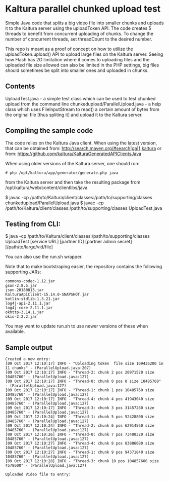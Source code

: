 # Kaltura parallel chunked upload test
Simple Java code that splits a big video file into smaller chunks and uploads it to the Kaltura server using the uploadToken API.
The code creates 5 threads to benefit from concurrent uploading of chunks. To change the number of concurrent threads, set threadCount to the desired number.

This repo is meant as a proof of concept on how to utilize the uploadToken.upload() API to upload large files on the Kaltura server.
Seeing how Flash has 2G limitation where it comes to uploading files and the uploaded file size allowed can also be limited in the PHP settings, big files should sometimes be split into smaller ones and uploaded in chunks.


## Contents
UploadTest.java - a simple test class which can be used to test chunked upload from the command line
chunkedupload/ParallelUpload.java - a help class which uses FileInputStream to read() a certain amount of bytes from the original file [thus spliting it] and upload it to the Kaltura server.


## Compiling the sample code
The code relies on the Kaltura Java client. When using the latest version, that can be obtained from:
http://search.maven.org/#search|ga|1|kaltura
or from:
https://github.com/kaltura/KalturaGeneratedAPIClientsJava

When using older versions of the Kaltura server, one should run:
```
# php /opt/kaltura/app/generator/generate.php java
```

from the Kaltura server and then take the resulting package from /opt/kaltura/web/content/clientlibs/java

$ javac -cp /path/to/Kaltura/client/classes:/path/to/supporting/classes chunkedupload/ParallelUpload.java
$ javac -cp /path/to/Kaltura/client/classes:/path/to/supporting/classes UploadTest.java

## Testing from CLI:
$ java -cp /path/to/Kaltura/client/classes:/path/to/supporting/classes UploadTest [service URL] [partner ID] [partner admin secret] [/path/to/large/vid/file]

You can also use the run.sh wrapper.

Note that to make bootstraping easier, the repository contains the following supporting JARs:
```
commons-codec-1.12.jar
gson-2.8.5.jar
json-20180813.jar
KalturaApiClient-15.14.0-SNAPSHOT.jar
kotlin-stdlib-1.3.21.jar
log4j-api-2.11.1.jar
log4j-core-2.11.1.jar
okhttp-3.14.1.jar
okio-2.2.2.jar
```
You may want to update run.sh to use newer versions of these when available.


## Sample output
```
Created a new entry: 
[09 Oct 2017 12:10:17] INFO - "Uploading token  file size 109436200 in 11 chunks" - (ParallelUpload.java:207) 
[09 Oct 2017 12:10:17] INFO - "Thread-2: chunk 2 pos 20971520 size 10485760" - (ParallelUpload.java:127) 
[09 Oct 2017 12:10:17] INFO - "Thread-0: chunk 0 pos 0 size 10485760" - (ParallelUpload.java:127) 
[09 Oct 2017 12:10:17] INFO - "Thread-1: chunk 1 pos 10485760 size 10485760" - (ParallelUpload.java:127) 
[09 Oct 2017 12:10:17] INFO - "Thread-4: chunk 4 pos 41943040 size 10485760" - (ParallelUpload.java:127) 
[09 Oct 2017 12:10:17] INFO - "Thread-3: chunk 3 pos 31457280 size 10485760" - (ParallelUpload.java:127) 
[09 Oct 2017 12:10:24] INFO - "Thread-1: chunk 5 pos 52428800 size 10485760" - (ParallelUpload.java:127) 
[09 Oct 2017 12:10:24] INFO - "Thread-2: chunk 6 pos 62914560 size 10485760" - (ParallelUpload.java:127) 
[09 Oct 2017 12:10:26] INFO - "Thread-0: chunk 7 pos 73400320 size 10485760" - (ParallelUpload.java:127) 
[09 Oct 2017 12:10:27] INFO - "Thread-4: chunk 8 pos 83886080 size 10485760" - (ParallelUpload.java:127) 
[09 Oct 2017 12:10:27] INFO - "Thread-1: chunk 9 pos 94371840 size 10485760" - (ParallelUpload.java:127) 
[09 Oct 2017 12:10:28] INFO - "Thread-3: chunk 10 pos 104857600 size 4578600" - (ParallelUpload.java:127) 

Uploaded Video file to entry: 
```
